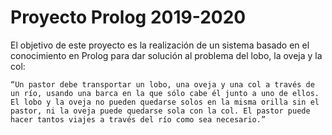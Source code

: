 # Proyecto Prolog 2019-2020
El objetivo de este proyecto es la realización de un sistema basado en el conocimiento en Prolog para dar solución al problema del lobo, la oveja y la col:

`“Un pastor debe transportar un lobo, una oveja y una col a través de un río, usando una barca en la que sólo cabe él junto a uno de ellos. El lobo y la oveja no pueden quedarse solos en la misma orilla sin el pastor, ni la oveja puede quedarse sola con la col. El pastor puede hacer tantos viajes a través del río como sea necesario.”`
